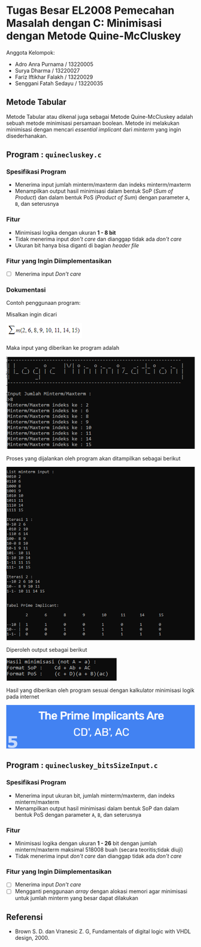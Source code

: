 # Tugas Besar EL2008 Pemecahan Masalah dengan C: Minimisasi dengan Metode Quine-McCluskey

Anggota Kelompok:
- Adro Anra Purnama / 13220005
- Surya Dharma / 13220027
- Fariz Iftikhar Falakh / 13220029
- Senggani Fatah Sedayu / 13220035

## Metode Tabular
Metode Tabular atau dikenal juga sebagai Metode Quine-McCluskey adalah sebuah metode minimisasi persamaan boolean.
Metode ini melakukan minimisasi dengan mencari *essential implicant* dari *minterm* yang ingin disederhanakan. 

## Program : `quinecluskey.c`

### Spesifikasi Program
- Menerima input jumlah minterm/maxterm dan indeks minterm/maxterm
- Menampilkan output hasil minimisasi dalam bentuk SoP (*Sum of Product*) dan dalam bentuk PoS (*Product of Sum*) dengan parameter `A`, `B`, dan seterusnya

### Fitur
- Minimisasi logika dengan ukuran **1 - 8 bit**
- Tidak menerima input *don't care* dan dianggap tidak ada *don't care*
- Ukuran bit hanya bisa diganti di bagian *header file*

### Fitur yang Ingin Diimplementasikan
- [ ] Menerima input *Don't care*

### Dokumentasi
Contoh penggunaan program:

Misalkan ingin dicari 

![alt text](https://github.com/DentAlpha/Minimisasi-Quine-McCluskey/blob/main/Dokumentasi/Minterm.png?raw=true)

Maka input yang diberikan ke program adalah

![alt text](https://github.com/DentAlpha/Minimisasi-Quine-McCluskey/blob/main/Dokumentasi/input.png?raw=true)

Proses yang dijalankan oleh program akan ditampilkan sebagai berikut

![alt text](https://github.com/DentAlpha/Minimisasi-Quine-McCluskey/blob/main/Dokumentasi/proses.png?raw=true)

Diperoleh output sebagai berikut

![alt text](https://github.com/DentAlpha/Minimisasi-Quine-McCluskey/blob/main/Dokumentasi/output.png?raw=true)

Hasil yang diberikan oleh program sesuai dengan kalkulator minimisasi logik pada internet

![alt text](https://github.com/DentAlpha/Minimisasi-Quine-McCluskey/blob/main/Dokumentasi/solusi.png?raw=true)

## Program : `quinecluskey_bitsSizeInput.c`

### Spesifikasi Program
- Menerima input ukuran bit, jumlah minterm/maxterm, dan indeks minterm/maxterm
- Menampilkan output hasil minimisasi dalam bentuk SoP dan dalam bentuk PoS dengan parameter `A`, `B`, dan seterusnya

### Fitur
- Minimisasi logika dengan ukuran **1 - 26** bit dengan jumlah minterm/maxterm maksimal 518008 buah (secara teoritis;tidak diuji)
- Tidak menerima input *don't care* dan dianggap tidak ada *don't care*

### Fitur yang Ingin Diimplementasikan
- [ ] Menerima input *Don't care*
- [ ] Mengganti penggunaan *array* dengan alokasi memori agar minimisasi untuk jumlah minterm yang besar dapat dilakukan

## Referensi
-	Brown S. D. dan Vranesic Z. G, Fundamentals of digital logic with VHDL design, 2000.
